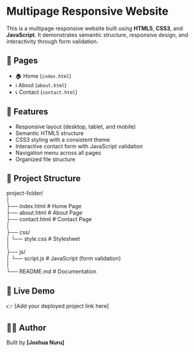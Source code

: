 # Multipage Responsive Website
This is a multipage responsive website built using **HTML5**, **CSS3**, and **JavaScript**. It demonstrates semantic structure, responsive design, and interactivity through form validation.  

## 📌 Pages
- 🏠 Home (`index.html`)  
- ℹ️ About (`about.html`)  
- 📞 Contact (`contact.html`)  

## 🎯 Features
- Responsive layout (desktop, tablet, and mobile)  
- Semantic HTML5 structure  
- CSS3 styling with a consistent theme  
- Interactive contact form with JavaScript validation  
- Navigation menu across all pages  
- Organized file structure  

## 📂 Project Structure
project-folder/  
│  
├── index.html          # Home Page  
├── about.html          # About Page  
├── contact.html        # Contact Page  
│  
├── css/  
│   └── style.css       # Stylesheet  
│  
├── js/  
│   └── script.js       # JavaScript (form validation)  
│  
└── README.md           # Documentation  

## 📌 Live Demo
👉 [Add your deployed project link here]  

## 👨‍💻 Author
Built by **[Joshua Nuru]**
